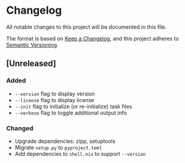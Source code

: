 # Changelog

All notable changes to this project will be documented in this file.

The format is based on [Keep a Changelog](https://keepachangelog.com/en/1.1.0/),
and this project adheres to [Semantic Versioning](https://semver.org/spec/v2.0.0.html).

## [Unreleased]

### Added 

 - `--version` flag to display version
 - `--license` flag to display license
 - `--init` flag to initialize (or re-initialize) task files
 - `--verbose` flag to toggle additional output info

### Changed

 - Upgrade dependencies: zipp, setuptools
 - Migrate `setup.py` to `pyproject.toml`
 - Add dependencies to `shell.nix` to support `--version`
